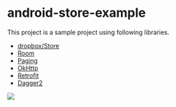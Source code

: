 # android-store-example

This project is a sample project using following libraries.

- [dropbox/Store](https://github.com/dropbox/Store)
- [Room](https://developer.android.com/topic/libraries/architecture/room)
- [Paging](https://developer.android.com/topic/libraries/architecture/paging)
- [OkHttp](https://github.com/square/okhttp)
- [Retrofit](https://github.com/square/retrofit)
- [Dagger2](https://github.com/google/dagger)

![](./art/sample.gif)
